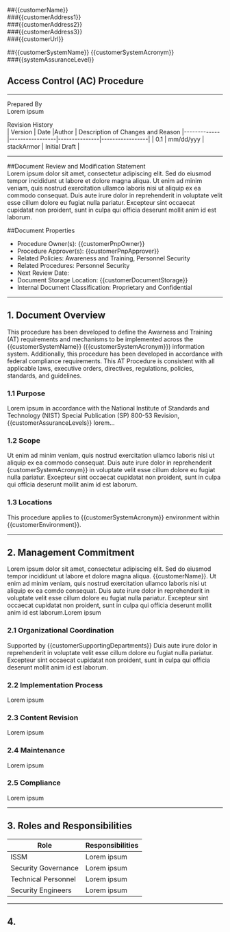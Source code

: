 ##{{customerName}}  
###{{customerAddress1}}  
###{{customerAddress2}}  
###{{customerAddress3}}  
###{{customerUrl}}  

##{{customerSystemName}} {{customerSystemAcronym}}  
###{{systemAssuranceLevel}}  

## Access Control (AC) Procedure

---

Prepared By  
Lorem ipsum  

Revision History  
| Version    | Date              |Author         | Description of Changes and Reason 
|-------------|-----------------|---------------|-----------------|
| 0.1           | mm/dd/yyy   | stackArmor | Initial Draft  |

---
##Document Review and Modification Statement  
Lorem ipsum dolor sit amet, consectetur adipiscing elit. Sed do eiusmod tempor incididunt ut labore et dolore magna aliqua. Ut enim ad minim veniam, quis nostrud exercitation ullamco laboris nisi ut aliquip ex ea commodo consequat. Duis aute irure dolor in reprehenderit in voluptate velit esse cillum dolore eu fugiat nulla pariatur. Excepteur sint occaecat cupidatat non proident, sunt in culpa qui officia deserunt mollit anim id est laborum.   

##Document Properties  
- Procedure Owner(s): {{customerPnpOwner}}  
- Procedure Approver(s): {{customerPnpApprover}}  
- Related Policies:  Awareness and Training, Personnel Security
- Related Procedures:  Personnel Security
- Next Review Date:  
- Document Storage Location: {{customerDocumentStorage}}  
- Internal Document Classification: Proprietary and Confidential  

---

## 1. Document Overview  
This procedure has been developed to define the Awarness and Training (AT) requirements and mechanisms to be implemented across the {{customerSystemName}} ({{customerSystemAcronym}}) information system. Additionally, this procedure has been developed in accordance with federal compliance requirements. This AT Procedure is consistent with all applicable laws, executive orders, directives, regulations, policies, standards, and guidelines. 

### 1.1 Purpose  
Lorem ipsum  in accordance with the National Institute of Standards and Technology (NIST) Special Publication (SP) 800-53 Revision, {{customerAssuranceLevels}} lorem...

### 1.2 Scope  
Ut enim ad minim veniam, quis nostrud exercitation ullamco laboris nisi ut aliquip ex ea commodo consequat. Duis aute irure dolor in reprehenderit {customerSystemAcronym}} in voluptate velit esse cillum dolore eu fugiat nulla pariatur. Excepteur sint occaecat cupidatat non proident, sunt in culpa qui officia deserunt mollit anim id est laborum.   

### 1.3 Locations  
This procedure applies to {{customerSystemAcronym}} environment within {{customerEnvironment}}.  

---

## 2. Management Commitment  
Lorem ipsum dolor sit amet, consectetur adipiscing elit. Sed do eiusmod tempor incididunt ut labore et dolore magna aliqua. {{customerName}}. Ut enim ad minim veniam, quis nostrud exercitation ullamco laboris nisi ut aliquip ex ea comdo consequat. Duis aute irure dolor in reprehenderit in voluptate velit esse cillum dolore eu fugiat nulla pariatur. Excepteur sint occaecat cupidatat non proident, sunt in culpa qui officia deserunt mollit anim id est laborum.Lorem ipsum  

### 2.1 Organizational Coordination  
Supported by {{customerSupportingDepartments}} Duis aute irure dolor in reprehenderit in voluptate velit esse cillum dolore eu fugiat nulla pariatur. Excepteur sint occaecat cupidatat non proident, sunt in culpa qui officia deserunt mollit anim id est laborum. 

### 2.2 Implementation Process  
Lorem ipsum  

### 2.3 Content Revision  
Lorem ipsum  

### 2.4 Maintenance  
Lorem ipsum  

### 2.5 Compliance  
Lorem ipsum  

---

## 3. Roles and Responsibilities  

| Role                   | Responsibilities            |
|------------------------|-----------------------------|
| ISSM                   | Lorem ipsum                 |
| Security Governance    | Lorem ipsum                 |
| Technical Personnel    | Lorem ipsum                 |
| Security Engineers     | Lorem ipsum                 |

---

## 4. 